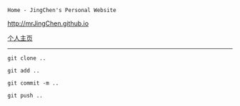 >
	Home - JingChen's Personal Website

<http://mrJingChen.github.io>

[个人主页](http://mrjingchen.cn)

----

`git clone ..`
	
`git add ..`

`git commit -m ..`

`git push ..`


